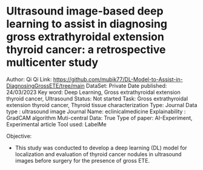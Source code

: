 # Ultrasound image-based deep learning to assist in diagnosing gross extrathyroidal extension thyroid cancer: a retrospective multicenter study

Author: Qi Qi
Link: https://github.com/mubik77/DL-Model-to-Assist-in-DiagnosingGrossETE/tree/main
DataSet: Private
Date published: 24/03/2023
Key word: Deep Learning, Gross extrathyroidal extension thyroid cancer, Ultrasound
Status: Not started
Task: Gross extrathyroidal extension thyroid cancer, Thyroid tissue characterization
Type: Journal
Data type : ultrasound image
Journal Name: eclinicalmedicine 
Explainability : GradCAM algorithm
Muti-central Data: True
Type of paper: AI-Experiment, Experimental article
Tool used: LabelMe

Objective:

- This study was conducted to develop a deep learning (DL) model for localization and evaluation of thyroid cancer nodules in ultrasound images before surgery for the presence of gross ETE.
